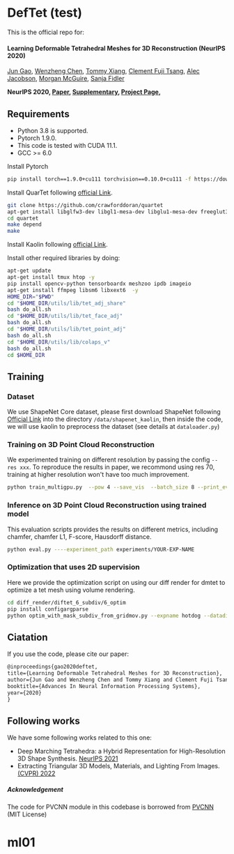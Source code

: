 # DefTet (test)
This is the official repo for:

#### Learning Deformable Tetrahedral Meshes for 3D Reconstruction (NeurIPS 2020)

[Jun Gao](http://www.cs.toronto.edu/~jungao/), [Wenzheng Chen](http://www.cs.toronto.edu/~wenzheng/), [Tommy Xiang](), [Clement Fuji Tsang](), [Alec Jacobson](https://www.cs.toronto.edu/~jacobson/), [Morgan McGuire](https://research.nvidia.com/person/morgan-mcguire), [Sanja Fidler](http://www.cs.toronto.edu/~fidler/)


**NeurIPS 2020, [Paper](https://arxiv.org/abs/2011.01437), [Supplementary](https://nv-tlabs.github.io/DefTet/files/supplement.pdf), [Project Page](https://nv-tlabs.github.io/DefTet/),**

## Requirements
- Python 3.8 is supported.
- Pytorch 1.9.0.
- This code is tested with CUDA 11.1.
- GCC >= 6.0

Install Pytorch
```bash
pip install torch==1.9.0+cu111 torchvision==0.10.0+cu111 -f https://download.pytorch.org/whl/torch_stable.html
```

Install QuarTet following [official Link](https://github.com/crawforddoran/quartet).
```bash
git clone https://github.com/crawforddoran/quartet
apt-get install libglfw3-dev libgl1-mesa-dev libglu1-mesa-dev freeglut3-dev # Dependencies for QuarTet
cd quartet
make depend
make 
```
Install Kaolin following [official Link](https://kaolin.readthedocs.io/en/latest/notes/installation.html).

Install other required libraries by doing:
```bash
apt-get update
apt-get install tmux htop -y
pip install opencv-python tensorboardx meshzoo ipdb imageio
apt-get install ffmpeg libsm6 libxext6  -y
HOME_DIR="$PWD"
cd "$HOME_DIR/utils/lib/tet_adj_share"
bash do_all.sh
cd "$HOME_DIR/utils/lib/tet_face_adj"
bash do_all.sh
cd "$HOME_DIR/utils/lib/tet_point_adj"
bash do_all.sh
cd "$HOME_DIR/utils/lib/colaps_v"
bash do_all.sh
cd $HOME_DIR
```

## Training
### Dataset
We use ShapeNet Core dataset, please first download ShapeNet following [Official Link](https://shapenet.org) 
into the directory  `/data/shapenet_kaolin`, then inside the code, we will use kaolin to preprocess the dataset (see details at `dataloader.py`)

### Training on 3D Point Cloud Reconstruction

We experimented training on different resolution by passing the config `--res xxx`. To reproduce the results in paper, we recommond using res 70, training at higher resolution won't have too much improvement. 
```bash
python train_multigpu.py  --pow 4 --save_vis  --batch_size 8 --print_every 300  --dataset_dir /data/shapenet_kaolin  --save_vis_ever 10000  --no_use_pos_encoding --no_use_vert_feat --use_init_pos_mask --point_cloud --lambda_surf 5 --lambda_surf_chamfer 1 --lambda_amips 1 --res 70 --no_expand_boundary --use_two_encoder --no_use_vert_feat --no_use_pvcnn_pos_decoder --no_use_dvr_pos_decoder --use_gcn_pos_decoder --no_use_dvr_occ_decoder --add_input_noise --use_pvcnn_occ_decoder  --use_all --experiment_id pc_pvcnn_gcn_70_surf_1_chamfer_1_all_scale_pvcnn --scale_pvcnn
```



### Inference on 3D Point Cloud Reconstruction using trained model

This evaluation scripts provides the results on different metrics, including chamfer, chamfer L1, F-score, Hausdorff distance.
```bash
python eval.py ----experiment_path experiments/YOUR-EXP-NAME
```

### Optimization that uses 2D supervision

Here we provide the optimization script on using our diff render for dmtet to optimize a tet mesh using volume rendering. 

```bash
cd diff_render/diftet_6_subdiv/6_optim
pip install configargparse
python optim_with_mask_subdiv_from_gridmov.py --expname hotdog --datadir YOUR_NERF_DIR --savedir YOUR_SAVING_DIR --remote
```


## Ciatation
If you use the code, please cite our paper:
```latex
@inproceedings{gao2020deftet,
title={Learning Deformable Tetrahedral Meshes for 3D Reconstruction},
author={Jun Gao and Wenzheng Chen and Tommy Xiang and Clement Fuji Tsang and Alec Jacobson and Morgan McGuire and Sanja Fidler},
booktitle={Advances In Neural Information Processing Systems},
year={2020}
}
```

## Following works
We have some following works related to this one:
- Deep Marching Tetrahedra: a Hybrid Representation for High-Resolution 3D Shape Synthesis. [NeurIPS 2021](https://nv-tlabs.github.io/DMTet/)
- Extracting Triangular 3D Models, Materials, and Lighting From Images.  [(CVPR) 2022](https://nvlabs.github.io/nvdiffrec/)


##### Acknowledgement
The code for PVCNN module in this codebase is borrowed from [PVCNN](https://github.com/mit-han-lab/pvcnn) (MIT License)
# ml01
